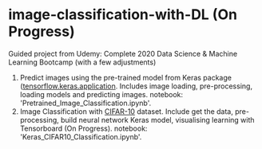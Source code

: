 # image-classification-with-DL (On Progress)
Guided project from Udemy: Complete 2020 Data Science &amp; Machine Learning Bootcamp (with a few adjustments)
1. Predict images using the pre-trained model from Keras package ([tensorflow.keras.application](https://keras.io/api/applications/). Includes image loading, pre-processing, loading models and predicting images. notebook: 'Pretrained_Image_Classification.ipynb'.
2. Image Classification with [CIFAR-10](https://www.cs.toronto.edu/~kriz/cifar.html) dataset. Include get the data, pre-processing, build neural network Keras model, visualising learning with Tensorboard (On Progress). notebook: 'Keras_CIFAR10_Classification.ipynb'.
